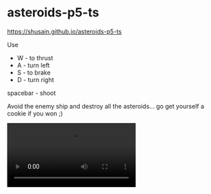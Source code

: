 # asteroids-p5-ts

https://shusain.github.io/asteroids-p5-ts

Use 
 - W - to thrust
 - A - turn left
 - S - to brake
 - D - turn right

spacebar - shoot

Avoid the enemy ship and destroy all the asteroids... go get yourself a cookie if you won ;)


<video src="recording.mp4"></video>